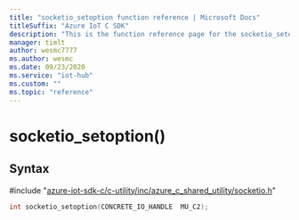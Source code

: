 ```yaml
---                             
title: "socketio_setoption function reference | Microsoft Docs" 
titleSuffix: "Azure IoT C SDK"            
description: "This is the function reference page for the socketio_setoption() function in the Azure IoT C SDK. This SDK is used with Azure IoT Hub and Azure IoT Hub Device Provisioning Service"            
manager: timlt                 
author: wesmc7777              
ms.author: wesmc               
ms.date: 09/23/2020                    
ms.service: "iot-hub"             
ms.custom: ""                
ms.topic: "reference"        
---                            
```


# socketio_setoption()

## Syntax

\#include "[azure-iot-sdk-c/c-utility/inc/azure_c_shared_utility/socketio.h](../socketio-h.md)"  
```C
int socketio_setoption(CONCRETE_IO_HANDLE  MU_C2);
```

